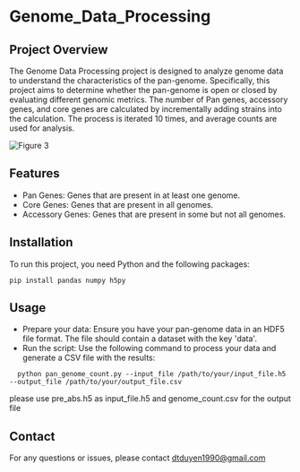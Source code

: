 # Genome_Data_Processing
## Project Overview
The Genome Data Processing project is designed to analyze genome data to understand the characteristics of the pan-genome. Specifically, this project aims to determine whether the pan-genome is open or closed by evaluating different genomic metrics. The number of Pan genes, accessory genes, and core genes are calculated by incrementally adding strains into the calculation. The process is iterated 10 times, and average counts are used for analysis.

![Figure 3](https://github.com/user-attachments/assets/c8d2fcf2-293f-4f06-8e2d-72586a11f917)

## Features
- Pan Genes: Genes that are present in at least one genome.
- Core Genes: Genes that are present in all genomes.
- Accessory Genes: Genes that are present in some but not all genomes.
## Installation
To run this project, you need Python and the following packages:
```
pip install pandas numpy h5py
```
## Usage
- Prepare your data: Ensure you have your pan-genome data in an HDF5 file format. The file should contain a dataset with the key 'data'.
- Run the script: Use the following command to process your data and generate a CSV file with the results:
```
  python pan_genome_count.py --input_file /path/to/your/input_file.h5 --output_file /path/to/your/output_file.csv
```
please use pre_abs.h5 as input_file.h5 and genome_count.csv for the output file
## Contact
For any questions or issues, please contact dtduyen1990@gmail.com 

